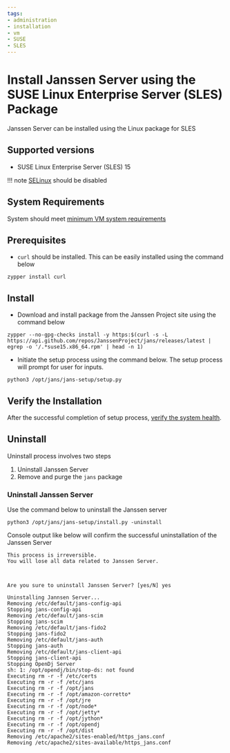 ```yaml
---
tags:
- administration
- installation
- vm
- SUSE
- SLES
---
```


# Install Janssen Server using the SUSE Linux Enterprise Server (SLES) Package

Janssen Server can be installed using the Linux package for SLES 

## Supported versions
- SUSE Linux Enterprise Server (SLES) 15

!!! note
    [SELinux](https://wiki.ubuntu.com/SELinux) should be disabled

## System Requirements

System should meet [minimum VM system requirements](vm-requirements.md)

## Prerequisites

- `curl` should be installed. This can be easily installed using the command below

 ```
 zypper install curl
 ```

## Install

- Download and install package from the Janssen Project site using the command below

```
zypper --no-gpg-checks install -y https:$(curl -s -L https://api.github.com/repos/JanssenProject/jans/releases/latest | egrep -o '/.*suse15.x86_64.rpm' | head -n 1)
```

- Initiate the setup process using the command below. The setup process will prompt for user for inputs.

```
python3 /opt/jans/jans-setup/setup.py
```

## Verify the Installation

After the successful completion of setup process, [verify the system health](../install-faq.md#after-installation-how-do-i-verify-that-the-janssen-server-is-up-and-running).

## Uninstall

Uninstall process involves two steps

1. Uninstall Janssen Server
2. Remove and purge the `jans` package

### Uninstall Janssen Server

Use the command below to uninstall the Janssen server

```commandline
python3 /opt/jans/jans-setup/install.py -uninstall
```

Console output like below will confirm the successful uninstallation of the Janssen Server

```text
This process is irreversible.
You will lose all data related to Janssen Server.


 
Are you sure to uninstall Janssen Server? [yes/N] yes

Uninstalling Jannsen Server...
Removing /etc/default/jans-config-api
Stopping jans-config-api
Removing /etc/default/jans-scim
Stopping jans-scim
Removing /etc/default/jans-fido2
Stopping jans-fido2
Removing /etc/default/jans-auth
Stopping jans-auth
Removing /etc/default/jans-client-api
Stopping jans-client-api
Stopping OpenDj Server
sh: 1: /opt/opendj/bin/stop-ds: not found
Executing rm -r -f /etc/certs
Executing rm -r -f /etc/jans
Executing rm -r -f /opt/jans
Executing rm -r -f /opt/amazon-corretto*
Executing rm -r -f /opt/jre
Executing rm -r -f /opt/node*
Executing rm -r -f /opt/jetty*
Executing rm -r -f /opt/jython*
Executing rm -r -f /opt/opendj
Executing rm -r -f /opt/dist
Removing /etc/apache2/sites-enabled/https_jans.conf
Removing /etc/apache2/sites-available/https_jans.conf

```
